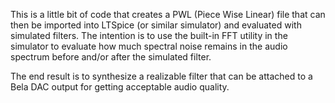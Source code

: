 This is a little bit of code that creates a PWL (Piece Wise Linear) file that can then be imported into LTSpice (or similar simulator) and evaluated with simulated filters.  The intention is to use the built-in FFT utility in the simulator to evaluate how much spectral noise remains in the audio spectrum before and/or after the simulated filter.

The end result is to synthesize a realizable filter that can be attached to a Bela DAC output for getting acceptable audio quality.
